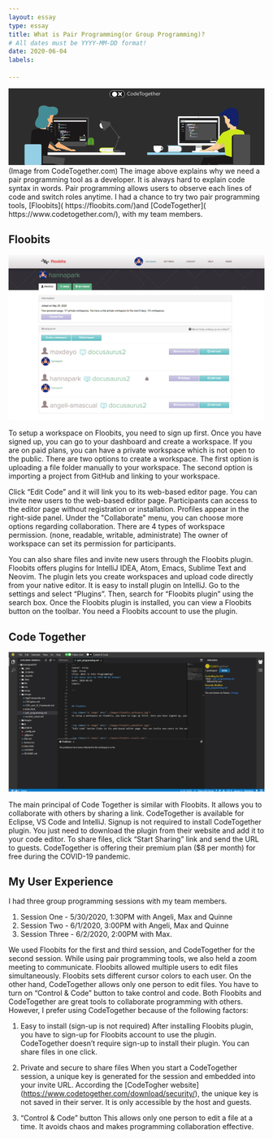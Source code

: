 ```yaml
---
layout: essay
type: essay
title: What is Pair Programming(or Group Programming)?
# All dates must be YYYY-MM-DD format!
date: 2020-06-04
labels:

---
```

<img class="ui image" src="../images/CodeTogether-Story.gif">
(Image from CodeTogether.com)
The image above explains why we need a pair programming tool as a developer. It is always hard to explain code syntax in words. Pair programming allows users to observe each lines of code and switch roles anytime. 
I had a chance to try two pair programming tools, [Floobits]( https://floobits.com/)and [CodeTogether]( https://www.codetogether.com/), with my team members.


## Floobits
<img class="ui image" src="../images/floobits_workspace.jpg">

To setup a workspace on Floobits, you need to sign up first. Once you have signed up, you can go to your dashboard and create a workspace. If you are on paid plans, you can have a private workspace which is not open to the public. There are two options to create a workspace. The first option is uploading a file folder manually to your workspace. The second option is importing a project from GitHub and linking to your workspace.

Click “Edit Code” and it will link you to its web-based editor page. You can invite new users to the web-based editor page. Participants can access to the editor page without registration or installation. Profiles appear in the right-side panel. Under the "Collaborate" menu, you can choose more options regarding collaboration. There are 4 types of workspace permission. (none, readable, writable, administrate) The owner of workspace can set its permission for participants. 

You can also share files and invite new users through the Floobits plugin. Floobits offers plugins for IntelliJ IDEA, Atom, Emacs, Sublime Text and Neovim. The plugin lets you create workspaces and upload code directly from your native editor. It is easy to install plugin on IntelliJ. Go to the settings and select “Plugins”. Then, search for “Floobits plugin” using the search box. Once the Floobits plugin is installed, you can view a Floobits button on the toolbar. You need a Floobits account to use the plugin.


## Code Together
<img class="ui image" src="../images/codetogether_webeditor.jpg">

The main principal of Code Together is similar with Floobits. It allows you to collaborate with others by sharing a link. CodeTogether is available for Eclipse, VS Code and IntelliJ. Signup is not required to install CodeTogether plugin. You just need to download the plugin from their website and add it to your code editor. To share files, click “Start Sharing” link and send the URL to guests. CodeTogether is offering their premium plan ($8 per month) for free during the COVID-19 pandemic. 

## My User Experience
I had three group programming sessions with my team members. 

1.	Session One -  5/30/2020, 1:30PM with Angeli, Max and Quinne
2.	Session Two -  6/1/2020, 3:00PM with Angeli, Max and Quinne
3.	Session Three -  6/2/2020, 2:00PM with Max. 

We used Floobits for the first and third session, and CodeTogether for the second session. While using pair programming tools, we also held a zoom meeting to communicate.
Floobits allowed multiple users to edit files simultaneously. Floobits sets different cursor colors to each user. On the other hand, CodeTogether allows only one person to edit files. You have to turn on “Control & Code” button to take control and code. 
Both Floobits and CodeTogether are great tools to collaborate programming with others.  However, I prefer using CodeTogether because of the following factors:


1.	Easy to install (sign-up is not required)
After installing Floobits plugin, you have to sign-up for Floobits account to use the plugin. CodeTogether doesn’t require sign-up to install their plugin. You can share files in one click. 


2.	Private and secure to share files
When you start a CodeTogether session, a unique key is generated for the session and embedded into your invite URL. According the [CodeTogher website] (https://www.codetogether.com/download/security/), the unique key is not saved in their server. It is only accessible by the host and guests.


3.	“Control & Code” button
This allows only one person to edit a file at a time. It avoids chaos and makes programming collaboration effective.


